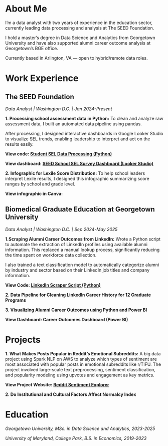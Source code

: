 # About Me
I’m a data analyst with two years of experience in the education sector, currently leading data processing and analysis at The SEED Foundation. 

I hold a master’s degree in Data Science and Analytics from Georgetown University and have also supported alumni career outcome analysis at Georgetown’s BGE office.

Currently based in Arlington, VA — open to hybrid/remote data roles.


# Work Experience
## The SEED Foundation
*Data Analyst | Washington D.C. | Jan 2024-Present*

**1. Processing school assessment data in Python:**
   To clean and analyze raw assessment data, I built an automated data pipeline using pandas.

   After processing, I designed interactive dashboards in Google Looker Studio to visualize SEL trends, enabling leadership to interpret and act on the results easily.
  
   **View code: [Student SEL Data Processing (Python)](https://github.com/zhuoyanguo/SEED_Work/blob/main/SEL_Student_Data_Processing.ipynb)**
   
   **View dashboard: [SEED School SEL Survey Dashboard (Looker Studio)](https://lookerstudio.google.com/reporting/dc08e88a-7f88-43da-b921-fabe9d37d41b)**
   
**2. Infographic for Lexile Score Distribution:**
   To help school leaders interpret Lexile results, I designed this infographic summarizing score ranges by school and grade level.
   
   **View infographic in Canva:**


## Biomedical Graduate Education at Georgetown University
*Data Analyst | Washington D.C. | Sep 2024-May 2025*

**1.Scraping Alumni Career Outcomes from LinkedIn:**
   Wrote a Python script to automate the extraction of LinkedIn profiles using available alumni information. 
   This replaced a manual lookup process, significantly reducing the time spent on workforce data collection.

   I also trained a text classification model to automatically categorize alumni by industry and sector based on their LinkedIn job titles and company information.
   
   **View Code: [LinkedIn Scraper Script (Python)](https://github.com/zhuoyanguo/BGE_Work/blob/main/LinkedinScraper.ipynb)**
   
**2. Data Pipeline for Cleaning LinkedIn Career History for 12 Graduate Programs**

**3. Visualizing Alumni Career Outcomes using Python and Power BI**

   **View Dashboard: Career Outcomes Dashboard (Power BI)**


# Projects

**1. What Makes Posts Popular in Reddit’s Emotional Subreddits:**
    A big data project using Spark NLP on AWS to analyze which types of sentiment are most associated with popular posts in emotional subreddits like r/TIFU.
    The project involved large-scale text preprocessing, sentiment classification, and popularity modeling using upvotes and engagement as key metrics.

   **View Project Website: [Reddit Sentiment Explorer](https://gu-dsan6000.github.io/fall-2024-project-team-28/)**

**2. Do Institutional and Cultural Factors Affect Normalcy Index**

# Education
*Georgetown University, MSc. in Data Science and Analytics, 2023-2025*

*University of Maryland, College Park, B.S. in Economics, 2019-2023*



